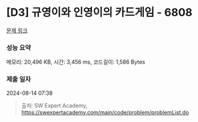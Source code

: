 # [D3] 규영이와 인영이의 카드게임 - 6808 

[문제 링크](https://swexpertacademy.com/main/code/problem/problemDetail.do?contestProbId=AWgv9va6HnkDFAW0) 

### 성능 요약

메모리: 20,496 KB, 시간: 3,456 ms, 코드길이: 1,586 Bytes

### 제출 일자

2024-08-14 07:38



> 출처: SW Expert Academy, https://swexpertacademy.com/main/code/problem/problemList.do